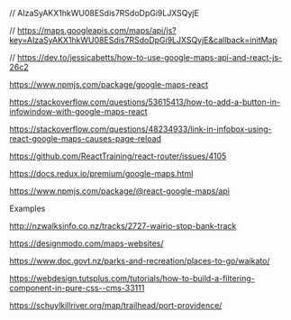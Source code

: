 
// AIzaSyAKX1hkWU08ESdis7RSdoDpGi9LJXSQyjE


// https://maps.googleapis.com/maps/api/js?key=AIzaSyAKX1hkWU08ESdis7RSdoDpGi9LJXSQyjE&callback=initMap

// https://dev.to/jessicabetts/how-to-use-google-maps-api-and-react-js-26c2


https://www.npmjs.com/package/google-maps-react

https://stackoverflow.com/questions/53615413/how-to-add-a-button-in-infowindow-with-google-maps-react

https://stackoverflow.com/questions/48234933/link-in-infobox-using-react-google-maps-causes-page-reload


https://github.com/ReactTraining/react-router/issues/4105


https://docs.redux.io/premium/google-maps.html


https://www.npmjs.com/package/@react-google-maps/api


Examples

http://nzwalksinfo.co.nz/tracks/2727-wairio-stop-bank-track

https://designmodo.com/maps-websites/

https://www.doc.govt.nz/parks-and-recreation/places-to-go/waikato/


https://webdesign.tutsplus.com/tutorials/how-to-build-a-filtering-component-in-pure-css--cms-33111

https://schuylkillriver.org/map/trailhead/port-providence/